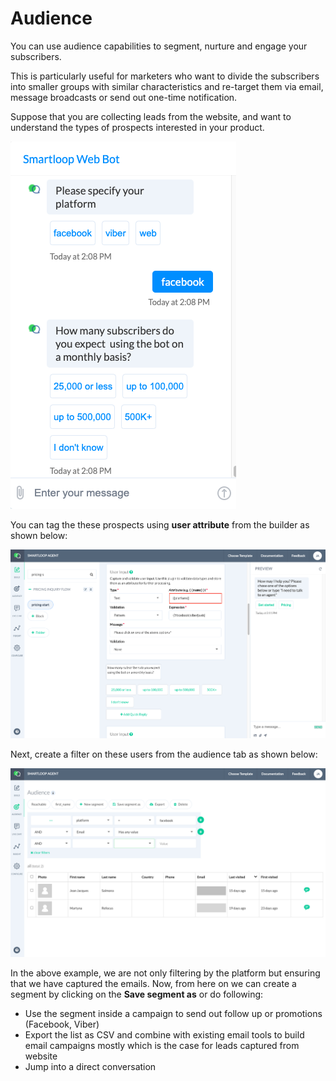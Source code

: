 # Audience

You can use audience capabilities to segment, nurture and engage your subscribers.

This is particularly useful for marketers who want to divide the subscribers into smaller groups with similar characteristics and re-target them via email, message broadcasts or send out one-time notification.

Suppose that you are collecting leads from the website, and want to understand the types of prospects interested in your product.

![](./audience-collect.png)

You can tag the these prospects using **user attribute** from  the builder as shown below:

![](./tag-users.png)

Next, create a filter on these users from the audience tab as shown below:

![](./audience-filter.png)

In the above example, we are not only filtering by the platform but ensuring that we have captured the emails. Now, from here on we can create a segment by clicking on the **Save segment as** or do following:

- Use the segment inside a campaign to send out follow up or promotions (Facebook, Viber)
- Export the list as CSV and combine with existing email tools to build email campaigns mostly which is the case for leads captured from website
- Jump into a direct conversation


